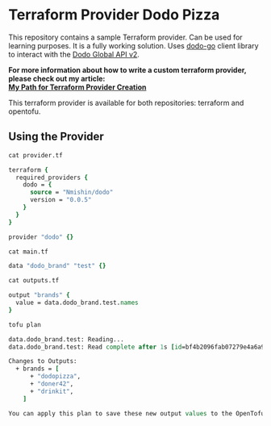 Terraform Provider Dodo Pizza
=============================

This repository contains a sample Terraform provider. Can be used for learning purposes.
It is a fully working solution. Uses [dodo-go](https://github.com/Nmishin/dodo-go) client library to interact with the [Dodo Global API v2](https://globalapi.dodopizza.com/api/index.html?urls.primaryName=Dodo%20Global%20API%20v2).


__For more information about how to write a custom terraform provider, please check out my article:
<br>[My Path for Terraform Provider Creation](https://hackernoon.com/my-path-for-terraform-provider-creation)__

This terraform provider is available for both repositories: terraform and opentofu.

Using the Provider
------------------
```tcl
cat provider.tf

terraform {
  required_providers {
    dodo = {
      source = "Nmishin/dodo"
      version = "0.0.5"
    }
  }
}

provider "dodo" {}
```

```tcl
cat main.tf

data "dodo_brand" "test" {}
```

```tcl
cat outputs.tf

output "brands" {
  value = data.dodo_brand.test.names
}
```

```tcl
tofu plan

data.dodo_brand.test: Reading...
data.dodo_brand.test: Read complete after 1s [id=bf4b2096fab07279e4a6a9db5fb704b5]

Changes to Outputs:
  + brands = [
      + "dodopizza",
      + "doner42",
      + "drinkit",
    ]

You can apply this plan to save these new output values to the OpenTofu state, without changing any real infrastructure.
```
